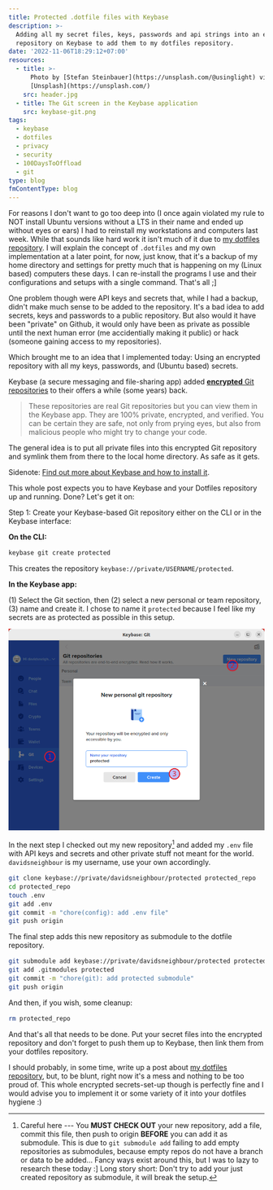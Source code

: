 ```yaml
---
title: Protected .dotfile files with Keybase
description: >-
  Adding all my secret files, keys, passwords and api strings into an encrypted
  repository on Keybase to add them to my dotfiles repository.
date: '2022-11-06T18:29:12+07:00'
resources:
  - title: >-
      Photo by [Stefan Steinbauer](https://unsplash.com/@usinglight) via
      [Unsplash](https://unsplash.com/)
    src: header.jpg
  - title: The Git screen in the Keybase application
    src: keybase-git.png
tags:
  - keybase
  - dotfiles
  - privacy
  - security
  - 100DaysToOffload
  - git
type: blog
fmContentType: blog
---
```


For reasons I don't want to go too deep into (I once again violated my rule to NOT install Ubuntu versions without a LTS in their name and ended up without eyes or ears) I had to reinstall my workstations and computers last week. While that sounds like hard work it isn't much of it due to [my dotfiles repository][1]. I will explain the concept of `.dotfiles` and my own implementation at a later point, for now, just know, that it's a backup of my home directory and settings for pretty much that is happening on my (Linux based) computers these days. I can re-install the programs I use and their configurations and setups with a single command. That's all ;]

One problem though were API keys and secrets that, while I had a backup, didn't make much sense to be added to the repository. It's a bad idea to add secrets, keys and passwords to a public repository. But also would it have been "private" on Github, it would only have been as private as possible until the next human error (me accidentially making it public) or hack (someone gaining access to my repositories).

Which brought me to an idea that I implemented today: Using an encrypted repository with all my keys, passwords, and (Ubuntu based) secrets.

Keybase (a secure messaging and file-sharing app) added [**encrypted** Git repositories][2] to their offers a while (some years) back.

> These repositories are real Git repositories but you can view them in the Keybase app. They are 100% private, encrypted, and verified. You can be certain they are safe, not only from prying eyes, but also from malicious people who might try to change your code.

The general idea is to put all private files into this encrypted Git repository and symlink them from there to the local home directory. As safe as it gets.

Sidenote: [Find out more about Keybase and how to install it][3].

This whole post expects you to have Keybase and your Dotfiles repository up and running. Done? Let's get it on:

Step 1: Create your Keybase-based Git repository either on the CLI or in the Keybase interface:

**On the CLI:**

```bash
keybase git create protected
```

This creates the repository `keybase://private/USERNAME/protected`.

**In the Keybase app:**

(1) Select the Git section, then (2) select a new personal or team repository, (3) name and create it. I chose to name it `protected` because I feel like my secrets are as protected as possible in this setup.

![The Git screen in the Keybase application](keybase-git.png)

In the next step I checked out my new repository[^1] and added my `.env` file with API keys and secrets and other private stuff not meant for the world. `davidsneighbour` is my username, use your own accordingly.

```bash
git clone keybase://private/davidsneighbour/protected protected_repo
cd protected_repo
touch .env
git add .env
git commit -m "chore(config): add .env file"
git push origin
```

The final step adds this new repository as submodule to the dotfile repository.

```bash
git submodule add keybase://private/davidsneighbour/protected protected
git add .gitmodules protected
git commit -m "chore(git): add protected submodule"
git push origin
```

And then, if you wish, some cleanup:

```bash
rm protected_repo
```

And that's all that needs to be done. Put your secret files into the encrypted repository and don't forget to push them up to Keybase, then link them from your dotfiles repository.

I should probably, in some time, write up a post about [my dotfiles repository][1], but, to be blunt, right now it's a mess and nothing to be too proud of. This whole encrypted secrets-set-up though is perfectly fine and I would advise you to implement it or some variety of it into your dotfiles hygiene :)

[1]: https://github.com/davidsneighbour/dotfiles
[2]: https://book.keybase.io/git
[3]: https://book.keybase.io/

[^1]: Careful here --- You **MUST CHECK OUT** your new repository, add a file, commit this file, then push to origin **BEFORE** you can add it as submodule. This is due to `git submodule add` failing to add empty repositories as submodules, because empty repos do not have a branch or data to be added… Fancy ways exist around this, but I was to lazy to research these today :] Long story short: Don't try to add your just created repository as submodule, it will break the setup.
